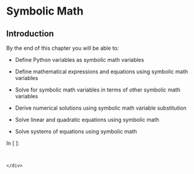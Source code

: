 
# Symbolic Math
## Introduction
By the end of this chapter you will be able to:

 * Define Python variables as symbolic math variables
 
 * Define mathematical expressions and equations using symbolic math variables
 
 * Solve for symbolic math variables in terms of other symbolic math variables
 
 * Derive numerical solutions using symbolic math variable substitution
 
 * Solve linear and quadratic equations using symbolic math

 * Solve systems of equations using symbolic math
<div class="cell border-box-sizing code_cell rendered">
<div class="input">
<div class="prompt input_prompt">In&nbsp;[&nbsp;]:</div>
<div class="inner_cell">
    <div class="input_area">
<div class=" highlight hl-ipython3"><pre><span></span> 
</pre></div>

    </div>
</div>
</div>

</div>
 

